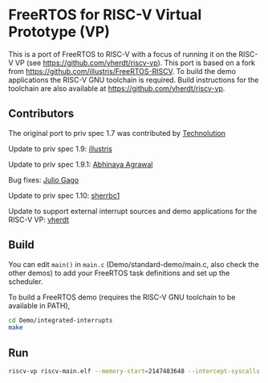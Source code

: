 # FreeRTOS for RISC-V Virtual Prototype (VP)

This is a port of FreeRTOS to RISC-V with a focus of running it on the RISC-V VP (see https://github.com/vherdt/riscv-vp). This port is based on a fork from https://github.com/illustris/FreeRTOS-RISCV. To build the demo applications the RISC-V GNU toolchain is required. Build instructions for the toolchain are also available at https://github.com/vherdt/riscv-vp.

## Contributors
The original port to priv spec 1.7 was contributed by [Technolution](https://interactive.freertos.org/hc/en-us/community/posts/210030246-32-bit-and-64-bit-RISC-V-using-GCC)

Update to priv spec 1.9: [illustris](https://github.com/illustris)

Update to priv spec 1.9.1: [Abhinaya Agrawal](https://bitbucket.org/casl/freertos-riscv-v191/src)

Bug fixes: [Julio Gago](https://github.com/julio-gago-metempsy)

Update to priv spec 1.10: [sherrbc1](https://github.com/sherrbc1)

Update to support external interrupt sources and demo applications for the RISC-V VP: [vherdt](https://github.com/vherdt)

## Build

You can edit `main()` in `main.c` (Demo/standard-demo/main.c, also check the other demos) to add your FreeRTOS task definitions and set up the scheduler.

To build a FreeRTOS demo (requires the RISC-V GNU toolchain to be available in PATH),

```bash
cd Demo/integrated-interrupts
make
```

## Run
```bash
riscv-vp riscv-main.elf --memory-start=2147483648 --intercept-syscalls
```

